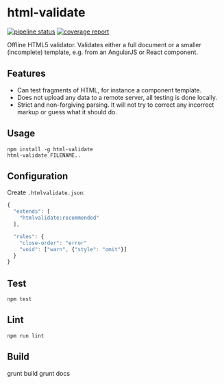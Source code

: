 # html-validate

[![pipeline status](https://git.sidvind.com/html-validate/html-validate/badges/master/pipeline.svg)](https://git.sidvind.com/html-validate/html-validate/commits/master)
[![coverage report](https://git.sidvind.com/html-validate/html-validate/badges/master/coverage.svg)](https://git.sidvind.com/html-validate/html-validate/commits/master)

Offline HTML5 validator. Validates either a full document or a smaller
(incomplete) template, e.g. from an AngularJS or React component.

## Features

- Can test fragments of HTML, for instance a component template.
- Does not upload any data to a remote server, all testing is done locally.
- Strict and non-forgiving parsing. It will not try to correct any incorrect
  markup or guess what it should do.

## Usage

    npm install -g html-validate
    html-validate FILENAME..

## Configuration

Create `.htmlvalidate.json`:

```js
{
  "extends": [
    "htmlvalidate:recommended"
  ],

  "rules": {
    "close-order": "error"
    "void": ["warn", {"style": "omit"}]
  }
}
```

## Test

    npm test

## Lint

    npm run lint

## Build

   grunt build
   grunt docs
